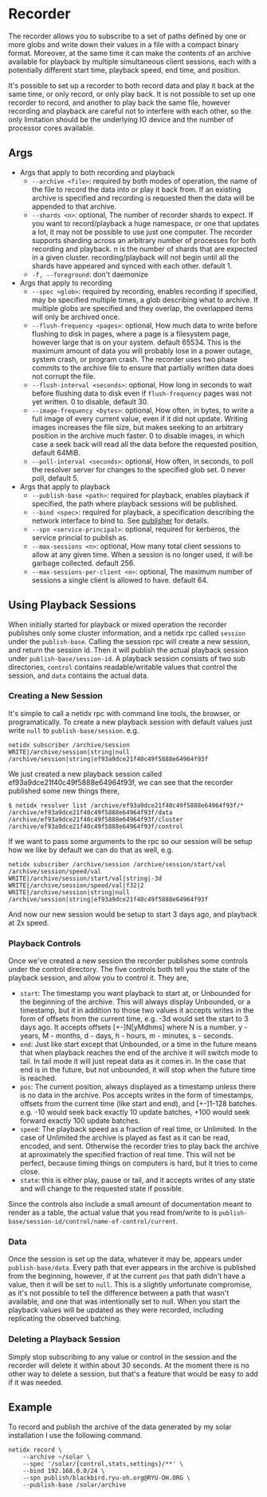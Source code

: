 # Recorder

The recorder allows you to subscribe to a set of paths defined by one
or more globs and write down their values in a file with a compact
binary format. Moreover, at the same time it can make the contents of
an archive available for playback by multiple simultaneous client
sessions, each with a potentially different start time, playback
speed, end time, and position.

It's possible to set up a recorder to both record data and play it
back at the same time, or only record, or only play back. It is not
possible to set up one recorder to record, and another to play back
the same file, however recording and playback are careful not to
interfere with each other, so the only limitation should be the
underlying IO device and the number of processor cores available.

## Args

- Args that apply to both recording and playback
  - `--archive <file>`: required by both modes of operation, the name
    of the file to record the data into or play it back from. If an
    existing archive is specified and recording is requested then the
    data will be appended to that archive.
  - `--shards <n>`: optional, The number of recorder shards to
    expect. If you want to record/playback a huge namespace, or one
    that updates a lot, it may not be possible to use just one
    computer. The recorder supports sharding across an arbitrary
    number of processes for both recording and playback. n is the
    number of shards that are expected in a given
    cluster. recording/playback will not begin until all the shards
    have appeared and synced with each other. default 1.
  - `-f, --foreground`: don't daemonize
- Args that apply to recording
  - `--spec <glob>`: required by recording, enables recording if
    specified, may be specified multiple times, a glob describing what
    to archive. If multiple globs are specified and they overlap, the
    overlapped items will only be archived once.
  - `--flush-frequency <pages>`: optional, How much data to write before
    flushing to disk in pages, where a page is a filesystem page,
    however large that is on your system. default 65534. This is the
    maximum amount of data you will probably lose in a power outage,
    system crash, or program crash. The recorder uses two phase commits
    to the archive file to ensure that partially written data does not
    corrupt the file.
  - `--flush-interval <seconds>`: optional, How long in seconds to wait
    before flushing data to disk even if `flush-frequency` pages was not
    yet written. 0 to disable, default 30.
  - `--image-frequency <bytes>`: optional, How often, in bytes, to write a full
    image of every current value, even if it did not update. Writing
    images increases the file size, but makes seeking to an arbitrary
    position in the archive much faster. 0 to disable images, in which
    case a seek back will read all the data before the requested
    position, default 64MiB.
  - `--poll-interval <seconds>`: optional, How often, in seconds, to
    poll the resolver server for changes to the specified glob set. 0
    never poll, default 5.
- Args that apply to playback
  - `--publish-base <path>`: required for playback, enables playback
    if specified, the path where playback sessions will be published.
  - `--bind <spec>`: required for playback, a specification describing
    the network interface to bind to. See
    [publisher](./publisher_tool.md) for details.
  - `--spn <service-principal>`: optional, required for kerberos, the
    service princial to publish as.
  - `--max-sessions <n>`: optional, How many total client sessions to allow at
    any given time. When a session is no longer used, it will be
    garbage collected. default 256.
  - `--max-sessions-per-client <n>`: optional, The maximum number of
    sessions a single client is allowed to have. default 64.

## Using Playback Sessions

When initially started for playback or mixed operation the recorder
publishes only some cluster information, and a netidx rpc called
`session` under the `publish-base`. Calling the session rpc will
create a new session, and return the session id. Then it will publish
the actual playback session under `publish-base/session-id`. A
playback session consists of two sub directories, `control` contains
readable/writable values that control the session, and `data` contains
the actual data.

### Creating a New Session

It's simple to call a netidx rpc with command line tools, the browser,
or programatically. To create a new playback session with default
values just write `null` to `publish-base/session`. e.g.

```
netidx subscriber /archive/session
WRITE|/archive/session|string|null
/archive/session|string|ef93a9dce21f40c49f5888e64964f93f
```

We just created a new playback session called
ef93a9dce21f40c49f5888e64964f93f, we can see that the recorder
published some new things there,

```
$ netidx resolver list /archive/ef93a9dce21f40c49f5888e64964f93f/*
/archive/ef93a9dce21f40c49f5888e64964f93f/data
/archive/ef93a9dce21f40c49f5888e64964f93f/cluster
/archive/ef93a9dce21f40c49f5888e64964f93f/control
```

If we want to pass some arguments to the rpc so our session will be
setup how we like by default we can do that as well, e.g.

```
netidx subscriber /archive/session /archive/session/start/val /archive/session/speed/val
WRITE|/archive/session/start/val|string|-3d
WRITE|/archive/session/speed/val|f32|2
WRITE|/archive/session|string|null
/archive/session|string|ef93a9dce21f40c49f5888e64964f93f
```

And now our new session would be setup to start 3 days ago, and
playback at 2x speed.

### Playback Controls

Once we've created a new session the recorder publishes some controls
under the control directory. The five controls both tell you the state
of the playback session, and allow you to control it. They are,

- `start`: The timestamp you want playback to start at, or Unbounded
  for the beginning of the archive. This will always display
  Unbounded, or a timestamp, but it in addition to those two values it
  accepts writes in the form of offsets from the current time,
  e.g. -3d would set the start to 3 days ago. It accepts offsets
  [+-]N[yMdhms] where N is a number. y - years, M - months, d - days,
  h - hours, m - minutes, s - seconds.
- `end`: Just like start except that Unbounded, or a time in the
  future means that when playback reaches the end of the archive it
  will switch mode to tail. In tail mode it will just repeat data as
  it comes in. In the case that end is in the future, but not
  unbounded, it will stop when the future time is reached.
- `pos`: The current position, always displayed as a timestamp unless
  there is no data in the archive. Pos accepts writes in the form of
  timestamps, offsets from the current time (like start and end), and
  [+-]1-128 batches. e.g. -10 would seek back exactly 10 update
  batches, +100 would seek forward exactly 100 update batches.
- `speed`: The playback speed as a fraction of real time, or
  Unlimited. In the case of Unlimited the archive is played as fast as
  it can be read, encoded, and sent. Otherwise the recorder tries to
  play back the archive at aproximately the specified fraction of real
  time. This will not be perfect, because timing things on computers
  is hard, but it tries to come close.
- `state`: this is either play, pause or tail, and it accepts writes
  of any state and will change to the requested state if possible.

Since the controls also include a small amount of documentation meant
to render as a table, the actual value that you read from/write to is
`publish-base/session-id/control/name-of-control/current`.

### Data

Once the session is set up the data, whatever it may be, appears under
`publish-base/data`. Every path that ever appears in the archive is
published from the beginning, however, if at the current `pos` that
path didn't have a value, then it will be set to `null`. This is a
slightly unfortunate compromise, as it's not possible to tell the
difference between a path that wasn't available, and one that was
intentionally set to null. When you start the playback values will be
updated as they were recorded, including replicating the observed
batching.

### Deleting a Playback Session

Simply stop subscribing to any value or control in the session and the
recorder will delete it within about 30 seconds. At the moment there
is no other way to delete a session, but that's a feature that would
be easy to add if it was needed.

## Example

To record and publish the archive of the data generated by my solar
installation I use the following command.

```
netidx record \
    --archive ~/solar \
    --spec '/solar/{control,stats,settings}/**' \
    --bind 192.168.0.0/24 \
    --spn publish/blackbird.ryu-oh.org@RYU-OH.ORG \
    --publish-base /solar/archive
```
